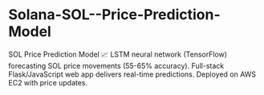 # Solana-SOL--Price-Prediction-Model
SOL Price Prediction Model 📈 LSTM neural network (TensorFlow) forecasting SOL price movements (55-65% accuracy). Full-stack Flask/JavaScript web app delivers real-time predictions. Deployed on AWS EC2 with price updates.
